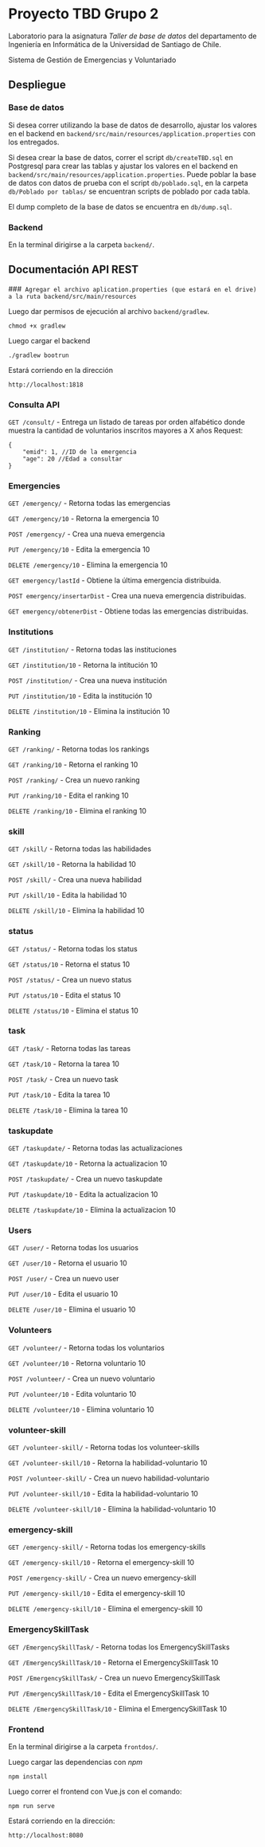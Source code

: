 # Proyecto TBD Grupo 2

Laboratorio para la asignatura *Taller de base de datos* del departamento de Ingeniería en Informática de la Universidad de Santiago de Chile.

Sistema de Gestión de Emergencias y Voluntariado

## Despliegue

### Base de datos

Si desea correr utilizando la base de datos de desarrollo, ajustar los valores en el backend en `backend/src/main/resources/application.properties` con los entregados.


Si desea crear la base de datos, correr el script `db/createTBD.sql` en Postgresql para crear las tablas y ajustar los valores en el backend en `backend/src/main/resources/application.properties`. Puede poblar la base de datos con datos de prueba con el script `db/poblado.sql`, en la carpeta `db/Poblado por tablas/` se encuentran scripts de poblado por cada tabla.

El dump completo de la base de datos se encuentra en `db/dump.sql`.

### Backend
En la terminal dirigirse a la carpeta `backend/`.

## Documentación API REST
###` Agregar el archivo aplication.properties (que estará en el drive) a la ruta backend/src/main/resources`

Luego dar permisos de ejecución al archivo `backend/gradlew`.

```
chmod +x gradlew
```
Luego cargar el backend
```
./gradlew bootrun
```

Estará corriendo en la dirección
```
http://localhost:1818
```

### Consulta API
`GET /consult/` - Entrega un listado de tareas por orden alfabético donde muestra la cantidad de voluntarios inscritos mayores a X años
Request:
```
{
	"emid": 1, //ID de la emergencia
	"age": 20 //Edad a consultar
}
```


### Emergencies
`GET /emergency/` - Retorna todas las emergencias

`GET /emergency/10` - Retorna la emergencia 10

`POST /emergency/` - Crea una nueva emergencia

`PUT /emergency/10` - Edita la emergencia 10

`DELETE /emergency/10` - Elimina la emergencia 10

`GET emergency/lastId` - Obtiene la última emergencia distribuida.

`POST emergency/insertarDist` - Crea una nueva emergencia distribuidas.

`GET emergency/obtenerDist` - Obtiene todas las emergencias distribuidas.
### Institutions
`GET /institution/` - Retorna todas las instituciones

`GET /institution/10` - Retorna la intitución 10

`POST /institution/` - Crea una nueva institución

`PUT /institution/10` - Edita la institución 10

`DELETE /institution/10` - Elimina la institución 10

### Ranking
`GET /ranking/` - Retorna todas los rankings

`GET /ranking/10` - Retorna el ranking 10

`POST /ranking/` - Crea un nuevo ranking

`PUT /ranking/10` - Edita el ranking 10

`DELETE /ranking/10` - Elimina el ranking 10

### skill
`GET /skill/` - Retorna todas las habilidades

`GET /skill/10` - Retorna la habilidad 10

`POST /skill/` - Crea una nueva habilidad

`PUT /skill/10` - Edita la habilidad 10

`DELETE /skill/10` - Elimina la habilidad 10

### status
`GET /status/` - Retorna todas los status

`GET /status/10` - Retorna el status 10

`POST /status/` - Crea un nuevo status

`PUT /status/10` - Edita el status 10

`DELETE /status/10` - Elimina el status 10

### task
`GET /task/` - Retorna todas las tareas

`GET /task/10` - Retorna la tarea 10

`POST /task/` - Crea un nuevo task

`PUT /task/10` - Edita la tarea 10

`DELETE /task/10` - Elimina la tarea 10

### taskupdate
`GET /taskupdate/` - Retorna todas las actualizaciones

`GET /taskupdate/10` - Retorna la actualizacion 10

`POST /taskupdate/` - Crea un nuevo taskupdate

`PUT /taskupdate/10` - Edita la actualizacion 10

`DELETE /taskupdate/10` - Elimina la actualizacion 10

### Users
`GET /user/` - Retorna todas los usuarios

`GET /user/10` - Retorna el usuario 10

`POST /user/` - Crea un nuevo user

`PUT /user/10` - Edita el usuario 10

`DELETE /user/10` - Elimina el usuario 10

### Volunteers
`GET /volunteer/` - Retorna todas los voluntarios

`GET /volunteer/10` - Retorna voluntario 10

`POST /volunteer/` - Crea un nuevo voluntario

`PUT /volunteer/10` - Edita voluntario 10

`DELETE /volunteer/10` - Elimina voluntario 10

### volunteer-skill
`GET /volunteer-skill/` - Retorna todas los volunteer-skills

`GET /volunteer-skill/10` - Retorna la habilidad-voluntario 10

`POST /volunteer-skill/` - Crea un nuevo habilidad-voluntario

`PUT /volunteer-skill/10` - Edita la habilidad-voluntario 10

`DELETE /volunteer-skill/10` - Elimina la habilidad-voluntario 10

### emergency-skill
`GET /emergency-skill/` - Retorna todas los emergency-skills

`GET /emergency-skill/10` - Retorna el emergency-skill 10

`POST /emergency-skill/` - Crea un nuevo emergency-skill

`PUT /emergency-skill/10` - Edita el emergency-skill 10

`DELETE /emergency-skill/10` - Elimina el emergency-skill 10

### EmergencySkillTask
`GET /EmergencySkillTask/` - Retorna todas los EmergencySkillTasks

`GET /EmergencySkillTask/10` - Retorna el EmergencySkillTask 10

`POST /EmergencySkillTask/` - Crea un nuevo EmergencySkillTask

`PUT /EmergencySkillTask/10` - Edita el EmergencySkillTask 10

`DELETE /EmergencySkillTask/10` - Elimina el EmergencySkillTask 10


### Frontend

En la terminal dirigirse a la carpeta `frontdos/`.

Luego cargar las dependencias con *npm*

```
npm install
```

Luego correr el frontend con Vue.js con el comando:
```
npm run serve
```
Estará corriendo en la dirección:
```
http://localhost:8080
```
